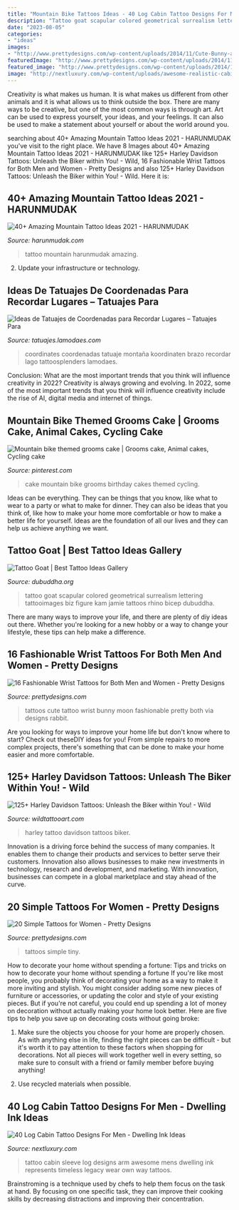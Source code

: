 ```yaml
---
title: "Mountain Bike Tattoos Ideas - 40 Log Cabin Tattoo Designs For Men"
description: "Tattoo goat scapular colored geometrical surrealism lettering tattooimages biz figure kam jamie tattoos rhino bicep dubuddha"
date: "2023-08-05"
categories:
- "ideas"
images:
- "http://www.prettydesigns.com/wp-content/uploads/2014/11/Cute-Bunny-and-Moon-Tattoo.jpg"
featuredImage: "http://www.prettydesigns.com/wp-content/uploads/2014/11/Cute-Bunny-and-Moon-Tattoo.jpg"
featured_image: "http://www.prettydesigns.com/wp-content/uploads/2014/11/Cute-Bunny-and-Moon-Tattoo.jpg"
image: "http://nextluxury.com/wp-content/uploads/awesome-realistic-cabin-3d-mens-full-arm-sleeve-tattoo.jpg"
---
```



Creativity is what makes us human. It is what makes us different from other animals and it is what allows us to think outside the box. There are many ways to be creative, but one of the most common ways is through art. Art can be used to express yourself, your ideas, and your feelings. It can also be used to make a statement about yourself or about the world around you.

	

		
searching about 40+ Amazing Mountain Tattoo Ideas 2021 - HARUNMUDAK you've visit to the right place. We have 8 Images about 40+ Amazing Mountain Tattoo Ideas 2021 - HARUNMUDAK like 125+ Harley Davidson Tattoos: Unleash the Biker within You! - Wild, 16 Fashionable Wrist Tattoos for Both Men and Women - Pretty Designs and also 125+ Harley Davidson Tattoos: Unleash the Biker within You! - Wild. Here it is:
		
    
## 40+ Amazing Mountain Tattoo Ideas 2021 - HARUNMUDAK

<img loading=lazy src="https://harunmudak.com/wp-content/uploads/2020/12/mountain-tattoo-8-1024x1024.jpg" onerror="this.onerror=null;this.src='https://tse3.mm.bing.net/th?id=OIP.ZLYxynRim4ScJDzqIl7gowHaHa&amp;pid=15.1';" alt="40+ Amazing Mountain Tattoo Ideas 2021 - HARUNMUDAK">

_Source: harunmudak.com_

>tattoo mountain harunmudak amazing. 

	

2. Update your infrastructure or technology.

    
## Ideas De Tatuajes De Coordenadas Para Recordar Lugares – Tatuajes Para

<img loading=lazy src="https://tatuajes.lamodaes.com/wp-content/uploads/2017/04/Tatuajes-de-coordenadas-12.jpg" onerror="this.onerror=null;this.src='https://tse3.mm.bing.net/th?id=OIP.PQSxOuvPSy0AW9gx3uTe3QHaJ3&amp;pid=15.1';" alt="Ideas de Tatuajes de Coordenadas para Recordar Lugares – Tatuajes Para">

_Source: tatuajes.lamodaes.com_

>coordinates coordenadas tatuaje montaña koordinaten brazo recordar lago tattoosplenders lamodaes. 

	

Conclusion: What are the most important trends that you think will influence creativity in 2022?
Creativity is always growing and evolving. In 2022, some of the most important trends that you think will influence creativity include the rise of AI, digital media and internet of things.

    
## Mountain Bike Themed Grooms Cake | Grooms Cake, Animal Cakes, Cycling Cake

<img loading=lazy src="https://i.pinimg.com/736x/89/b9/af/89b9afc62672ca2c3f8b55b6ed7de783--mountain-bike-cake-th-birthday.jpg" onerror="this.onerror=null;this.src='https://tse4.mm.bing.net/th?id=OIP.4WDoFqrLhecucfhWduh_HgHaJ3&amp;pid=15.1';" alt="Mountain bike themed grooms cake | Grooms cake, Animal cakes, Cycling cake">

_Source: pinterest.com_

>cake mountain bike grooms birthday cakes themed cycling. 

	

Ideas can be everything. They can be things that you know, like what to wear to a party or what to make for dinner. They can also be ideas that you think of, like how to make your home more comfortable or how to make a better life for yourself. Ideas are the foundation of all our lives and they can help us achieve anything we want.

    
## Tattoo Goat | Best Tattoo Ideas Gallery

<img loading=lazy src="http://www.dubuddha.org/wp-content/uploads/2015/12/Tattoo-Goat-by-Jamie-Kam.jpg" onerror="this.onerror=null;this.src='https://tse3.mm.bing.net/th?id=OIP.QJGSntBGgNTGxwWD76kJIAHaFn&amp;pid=15.1';" alt="Tattoo Goat | Best Tattoo Ideas Gallery">

_Source: dubuddha.org_

>tattoo goat scapular colored geometrical surrealism lettering tattooimages biz figure kam jamie tattoos rhino bicep dubuddha. 

	

There are many ways to improve your life, and there are plenty of diy ideas out there. Whether you're looking for a new hobby or a way to change your lifestyle, these tips can help make a difference.

    
## 16 Fashionable Wrist Tattoos For Both Men And Women - Pretty Designs

<img loading=lazy src="http://www.prettydesigns.com/wp-content/uploads/2014/11/Cute-Bunny-and-Moon-Tattoo.jpg" onerror="this.onerror=null;this.src='https://tse1.mm.bing.net/th?id=OIP.0tCyLMN1pmvgtUinFPBicwHaJ3&amp;pid=15.1';" alt="16 Fashionable Wrist Tattoos for Both Men and Women - Pretty Designs">

_Source: prettydesigns.com_

>tattoos cute tattoo wrist bunny moon fashionable pretty both via designs rabbit. 

	

Are you looking for ways to improve your home life but don't know where to start? Check out theseDIY ideas for you! From simple repairs to more complex projects, there's something that can be done to make your home easier and more comfortable.

    
## 125+ Harley Davidson Tattoos: Unleash The Biker Within You! - Wild

<img loading=lazy src="https://www.wildtattooart.com/wp-content/uploads/2019/03/harley-davidson-tattoo-23101861.jpg" onerror="this.onerror=null;this.src='https://tse1.mm.bing.net/th?id=OIP.uyzeRgf853yO_aSthynBtAHaIN&amp;pid=15.1';" alt="125+ Harley Davidson Tattoos: Unleash the Biker within You! - Wild">

_Source: wildtattooart.com_

>harley tattoo davidson tattoos biker. 

	

Innovation is a driving force behind the success of many companies. It enables them to change their products and services to better serve their customers. Innovation also allows businesses to make new investments in technology, research and development, and marketing. With innovation, businesses can compete in a global marketplace and stay ahead of the curve.

    
## 20 Simple Tattoos For Women - Pretty Designs

<img loading=lazy src="https://www.prettydesigns.com/wp-content/uploads/2015/08/20-simple-tattoos-for-women6.jpg" onerror="this.onerror=null;this.src='https://tse3.mm.bing.net/th?id=OIP.4O-TMWFoI9aBiaRz1bW-VAHaLY&amp;pid=15.1';" alt="20 Simple Tattoos for Women - Pretty Designs">

_Source: prettydesigns.com_

>tattoos simple tiny. 

	

How to decorate your home without spending a fortune: Tips and tricks on how to decorate your home without spending a fortune
If you're like most people, you probably think of decorating your home as a way to make it more inviting and stylish. You might consider adding some new pieces of furniture or accessories, or updating the color and style of your existing pieces. But if you're not careful, you could end up spending a lot of money on decoration without actually making your home look better. Here are five tips to help you save up on decorating costs without going broke: 
1. Make sure the objects you choose for your home are properly chosen. As with anything else in life, finding the right pieces can be difficult - but it's worth it to pay attention to these factors when shopping for decorations. Not all pieces will work together well in every setting, so make sure to consult with a friend or family member before buying anything! 

2. Use recycled materials when possible.

    
## 40 Log Cabin Tattoo Designs For Men - Dwelling Ink Ideas

<img loading=lazy src="http://nextluxury.com/wp-content/uploads/awesome-realistic-cabin-3d-mens-full-arm-sleeve-tattoo.jpg" onerror="this.onerror=null;this.src='https://tse1.mm.bing.net/th?id=OIP.AUZS6sFzrVHDjaoyoJU0DAAAAA&amp;pid=15.1';" alt="40 Log Cabin Tattoo Designs For Men - Dwelling Ink Ideas">

_Source: nextluxury.com_

>tattoo cabin sleeve log designs arm awesome mens dwelling ink represents timeless legacy wear own way tattoos. 

	

Brainstroming is a technique used by chefs to help them focus on the task at hand. By focusing on one specific task, they can improve their cooking skills by decreasing distractions and improving their concentration.

